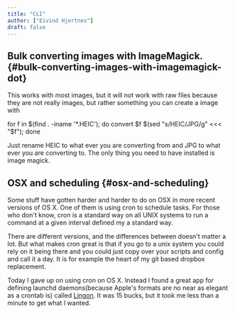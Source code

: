 ```yaml
---
title: "CLI"
author: ["Eivind Hjertnes"]
draft: false
---
```


## Bulk converting images with ImageMagick. {#bulk-converting-images-with-imagemagick-dot}

This works with most images, but it will not work with raw files because they are not really images, but rather something you can create a image with

for f in $(find . -iname '\*.HEIC'); do convert $f $(sed "s/HEIC/JPG/g" <<< "$f"); done

Just rename HEIC to what ever you are converting from and JPG to what ever you are converting to. The only thing you need to have installed is image magick.


## OSX and scheduling {#osx-and-scheduling}

Some stuff have gotten harder and harder to do on OSX in more recent versions of OS X. One of them is using cron to schedule tasks. For those who don't know, cron is a standard way on all UNIX systems to run a command at a given interval defined my a standard way.

There are different versions, and the differences between doesn't matter a lot. But what makes cron great is that if you go to a unix system you could rely on it being there and you could just copy over your scripts and config and call it a day. It is for example the heart of my git based dropbox replacement.

Today I gave up on using cron on OS X. Instead I found a great app for defining launchd daemons(because Apple's formats are no near as elegant as a crontab is) called [Lingon](https://www.peterborgapps.com/lingon/). It was 15 bucks, but it took me less than a minute to get what I wanted.
